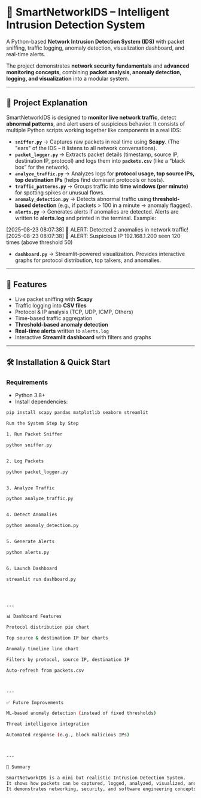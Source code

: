 # 🔐 SmartNetworkIDS – Intelligent Intrusion Detection System  

A Python-based **Network Intrusion Detection System (IDS)** with packet sniffing, traffic logging, anomaly detection, visualization dashboard, and real-time alerts.  

The project demonstrates **network security fundamentals** and **advanced monitoring concepts**, combining **packet analysis, anomaly detection, logging, and visualization** into a modular system.  

---

## 📖 Project Explanation  

SmartNetworkIDS is designed to **monitor live network traffic**, detect **abnormal patterns**, and alert users of suspicious behavior. It consists of multiple Python scripts working together like components in a real IDS:

- **`sniffer.py`** → Captures raw packets in real time using **Scapy**. (The "ears" of the IDS – it listens to all network conversations).  
- **`packet_logger.py`** → Extracts packet details (timestamp, source IP, destination IP, protocol) and logs them into **`packets.csv`** (like a “black box” for the network).  
- **`analyze_traffic.py`** → Analyzes logs for **protocol usage, top source IPs, top destination IPs** (helps find dominant protocols or hosts).  
- **`traffic_patterns.py`** → Groups traffic into **time windows (per minute)** for spotting spikes or unusual flows.  
- **`anomaly_detection.py`** → Detects abnormal traffic using **threshold-based detection** (e.g., if packets > 100 in a minute → anomaly flagged).  
- **`alerts.py`** → Generates alerts if anomalies are detected. Alerts are written to **alerts.log** and printed in the terminal. Example:

[2025-08-23 08:07:38] 🚨 ALERT: Detected 2 anomalies in network traffic! [2025-08-23 08:07:38] 🚨 ALERT: Suspicious IP 192.168.1.200 seen 120 times (above threshold 50)

- **`dashboard.py`** → Streamlit-powered visualization. Provides interactive graphs for protocol distribution, top talkers, and anomalies.  

---

## 🚀 Features  

- Live packet sniffing with **Scapy**  
- Traffic logging into **CSV files**  
- Protocol & IP analysis (TCP, UDP, ICMP, Others)  
- Time-based traffic aggregation  
- **Threshold-based anomaly detection**  
- **Real-time alerts** written to `alerts.log`  
- Interactive **Streamlit dashboard** with filters and graphs  

---

## 🛠 Installation & Quick Start  

### Requirements  
- Python 3.8+  
- Install dependencies:  
```bash
pip install scapy pandas matplotlib seaborn streamlit

Run the System Step by Step

1. Run Packet Sniffer

python sniffer.py


2. Log Packets

python packet_logger.py


3. Analyze Traffic

python analyze_traffic.py


4. Detect Anomalies

python anomaly_detection.py


5. Generate Alerts

python alerts.py


6. Launch Dashboard

streamlit run dashboard.py




---

📊 Dashboard Features

Protocol distribution pie chart

Top source & destination IP bar charts

Anomaly timeline line chart

Filters by protocol, source IP, destination IP

Auto-refresh from packets.csv



---

✅ Future Improvements

ML-based anomaly detection (instead of fixed thresholds)

Threat intelligence integration

Automated response (e.g., block malicious IPs)



---

📌 Summary

SmartNetworkIDS is a mini but realistic Intrusion Detection System.
It shows how packets can be captured, logged, analyzed, visualized, and monitored for anomalies in a modular and scalable way.
It demonstrates networking, security, and software engineering concepts in one project.
